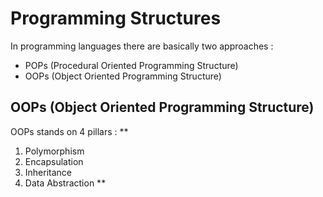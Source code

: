 # Programming Structures

In programming languages there are basically two approaches : 
  -  POPs (Procedural Oriented Programming Structure)
  -  OOPs (Object Oriented Programming Structure)

## OOPs (Object Oriented Programming Structure)

OOPs stands on 4 pillars :
**
1. Polymorphism
2. Encapsulation
3. Inheritance
4. Data Abstraction
**
